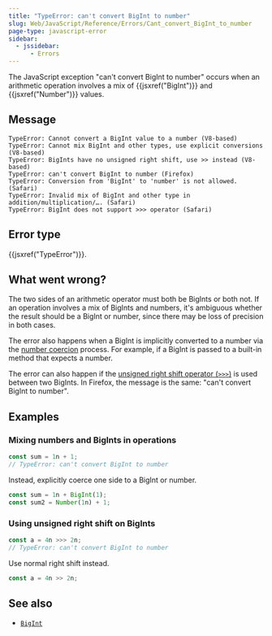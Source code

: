 ```yaml
---
title: "TypeError: can't convert BigInt to number"
slug: Web/JavaScript/Reference/Errors/Cant_convert_BigInt_to_number
page-type: javascript-error
sidebar:
  - jssidebar:
      - Errors
---
```


The JavaScript exception "can't convert BigInt to number" occurs when an arithmetic operation involves a mix of {{jsxref("BigInt")}} and {{jsxref("Number")}} values.

## Message

```plain
TypeError: Cannot convert a BigInt value to a number (V8-based)
TypeError: Cannot mix BigInt and other types, use explicit conversions (V8-based)
TypeError: BigInts have no unsigned right shift, use >> instead (V8-based)
TypeError: can't convert BigInt to number (Firefox)
TypeError: Conversion from 'BigInt' to 'number' is not allowed. (Safari)
TypeError: Invalid mix of BigInt and other type in addition/multiplication/…. (Safari)
TypeError: BigInt does not support >>> operator (Safari)
```

## Error type

{{jsxref("TypeError")}}.

## What went wrong?

The two sides of an arithmetic operator must both be BigInts or both not. If an operation involves a mix of BigInts and numbers, it's ambiguous whether the result should be a BigInt or number, since there may be loss of precision in both cases.

The error also happens when a BigInt is implicitly converted to a number via the [number coercion](/en-US/docs/Web/JavaScript/Reference/Global_Objects/Number#number_coercion) process. For example, if a BigInt is passed to a built-in method that expects a number.

The error can also happen if the [unsigned right shift operator (`>>>`)](/en-US/docs/Web/JavaScript/Reference/Operators/Unsigned_right_shift) is used between two BigInts. In Firefox, the message is the same: "can't convert BigInt to number".

## Examples

### Mixing numbers and BigInts in operations

```js example-bad
const sum = 1n + 1;
// TypeError: can't convert BigInt to number
```

Instead, explicitly coerce one side to a BigInt or number.

```js example-good
const sum = 1n + BigInt(1);
const sum2 = Number(1n) + 1;
```

### Using unsigned right shift on BigInts

```js example-bad
const a = 4n >>> 2n;
// TypeError: can't convert BigInt to number
```

Use normal right shift instead.

```js example-good
const a = 4n >> 2n;
```

## See also

- [`BigInt`](/en-US/docs/Web/JavaScript/Reference/Global_Objects/BigInt)
